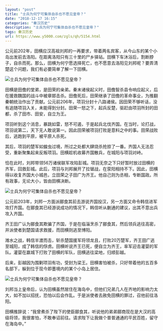 ```yaml
---
layout: "post"
title: "士兵为何宁可集体自杀也不愿见皇帝？"
date: "2018-12-17 16:15"
categories: "秦汉历史"
description: "士兵为何宁可集体自杀也不愿见皇帝？"
tags: 秦汉历史
url: https://www.y5000.com/zgls/qh/5154.html
---
```






公元前202年，田横应汉高祖刘邦的一再要求，带着两名宾客，从今山东的某个小岛出发前去洛阳。在距离洛阳只有三十里的尸乡驿站。田横下车沐浴后，割断脖子，自杀而死。那么，田横为何宁愿选择死亡，也不愿意去洛阳见刘邦呢？要弄清楚这个问题，我们有必要简单了解一下田横。

![士兵为何宁可集体自杀也不愿见皇帝？](/uploads/allimg/161114/6-161114160952523.JPG)

田横是田儋的堂弟，是田荣的亲弟。秦末诸侯起义时，田儋智杀县令响应起义，后在援救魏国的战斗中被章邯击杀。田儋死后，田荣继承了田儋的革命事业，为推翻秦朝统治作出了贡献。公元前206年，项羽分封十八路诸侯。因田荣不够听话，没有追随项羽入关，未能得到分封。田荣一怒之下，起兵反楚，驱赶由项羽所封的田都，杀了田市、田安，自立为王。

项羽听到这个消息，暴跳如雷，怒不可遏，于是起兵北伐齐国。在当时，论打战，项羽说第二，天下无人敢说第一。因此田荣被项羽打败是意料之中的事。田荣战败后，逃跑到平原，被平原人杀死。

其后，项羽的楚军如蝗虫过境，所过之处都大肆烧杀抢掠了一番。齐国人无法忍受，重新聚集起来反叛项羽。田横趁机收募齐国散兵，在城阳与项羽对峙。

恰在此时，刘邦带领56万诸侯联军攻陷彭城。项羽无奈之下只好暂时放过田横的齐军，回救彭城。此后，项羽与刘邦展开了拉锯战，在荥阳相持不下。因此，田横得以收复齐国大小城邑，立田荣之子田广为齐王。他自己则为丞相，专断国政。所有政事，无论大小，皆由田横决断。

![士兵为何宁可集体自杀也不愿见皇帝？](/uploads/allimg/161114/6-161114161005c8.JPG)

公元前203年，刘邦一方面派郦食其前去游说齐国投汉，另一方面又命令韩信进军攻打齐国。在郦食其已经游说成功的情况下，韩信听从蒯通的建议，出其不意出兵攻入齐国。

齐王田广认为郦食其欺骗了齐国，于是在临淄烹杀了郦食其，然后领兵逃往高密，并派使者到楚国请求救援，而田横则逃至博阳。

潍水之战，韩信半渡而击，斩杀楚国援军将领龙且，打败20万楚军，齐王田广逃至城阳，成了韩信的俘虏。田横听说齐王已死，便自立为齐王，率军迎击灌婴的军队。灌婴在嬴城下打败了田横的军队，田横逃往梁地，归顺彭越。

后来，彭越因为围剿项羽有功，受封为梁王。田横害怕被杀，只好带着他的五百多名部下，躲到位于现今即墨境内的某个小岛上居住。

![士兵为何宁可集体自杀也不愿见皇帝？](/uploads/allimg/161114/6-16111416101bS.JPG)

刘邦当上皇帝后，认为田横虽然居住在海岛中，但他们兄弟几人在齐地的影响力太大，如不加以招抚，恐怕以后会作乱。于是派使者去赦免田横的罪过，召他前往洛阳。

田横推辞说：“我曾煮杀了陛下的使臣郦食其，听说他的弟弟郦商现在是大汉的高级将领，我很害怕，不敢奉诏前往。请求陛下让我做个普普通通的平民百姓，留守在海岛中。”
